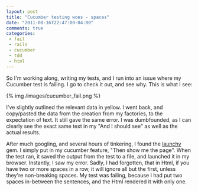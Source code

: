 ```yaml
---
layout: post
title: "Cucumber testing woes - spaces"
date: "2011-08-16T22:47:00-04:00"
comments: true
categories:
 - fail
 - rails
 - cucumber
 - tdd
 - html
---
```


So I'm working along, writing my tests, and I run into an issue where my Cucumber test is failing. I go to check it out, and see why. This is what I see:

{% img /images/cucumber_fail.png %}

<!-- more -->

I've slightly outlined the relevant data in yellow. I went back, and copy/pasted the data from the creation from my factories, to the expectation of text. It still gave the same error. I was dumbfounded, as I can clearly see the exact same text in my "And I should see" as well as the actual results.

After much googling, and several hours of tinkering, I found the [launchy](http://rubygems.org/gems/launchy) gem. I simply put in my cucumber feature, "Then show me the page". When the test ran, it saved the output from the test to a file, and launched it in my browser. Instantly, I saw my error. Sadly, I had forgotten, that in Html, if you have two or more spaces in a row, it will ignore all but the first, unless they're non-breaking spaces. My test was failing, because I had put two spaces in-between the sentences, and the Html rendered it with only one.

